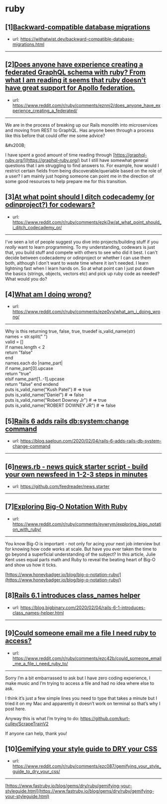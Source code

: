 # ruby
## [1][Backward-compatible database migrations](https://www.reddit.com/r/ruby/comments/ezjc6l/backwardcompatible_database_migrations/)
- url: https://withatwist.dev/backward-compatible-database-migrations.html
---

## [2][Does anyone have experience creating a federated GraphQL schema with ruby? From what I am reading it seems that ruby doesn't have great support for Apollo federation.](https://www.reddit.com/r/ruby/comments/eznnj2/does_anyone_have_experience_creating_a_federated/)
- url: https://www.reddit.com/r/ruby/comments/eznnj2/does_anyone_have_experience_creating_a_federated/
---
We are in the process of breaking up our Rails monolith into microservices and moving from REST to GraphQL. Has anyone been through a process like this before that could offer me some advice? 

&amp;#x200B;

I have spent a good amount of time reading through [https://graphql-ruby.org/](https://graphql-ruby.org/) but I still have somewhat general questions that I am struggling to find answers to. For example, how would I restrict certain fields from being discoverable/queriable based on the role of a user? I am mainly just hoping someone can point me in the direction of some good resources to help prepare me for this transition.
## [3][At what point should I ditch codecademy (or odinproject?) for codewars?](https://www.reddit.com/r/ruby/comments/ezkj3w/at_what_point_should_i_ditch_codecademy_or/)
- url: https://www.reddit.com/r/ruby/comments/ezkj3w/at_what_point_should_i_ditch_codecademy_or/
---
I've seen a lot of people suggest you dive into projects/building stuff if you *really* want to learn programming. To my understanding, codewars is just that, you build stuff and compete with others to see who did it best. I can't decide between codecademy or odinproject or whether I can use them both, although I don't want to waste time where it isn't needed. I learn lightning fast when I learn hands on. So at what point can I just put down the basics (strings, objects, vectors etc) and pick up ruby code as needed? What would you do?
## [4][What am I doing wrong?](https://www.reddit.com/r/ruby/comments/eze0vy/what_am_i_doing_wrong/)
- url: https://www.reddit.com/r/ruby/comments/eze0vy/what_am_i_doing_wrong/
---
 Why is this returning true, false, true, truedef is\_valid\_name(str)  
 names = str.split(" ")  
  valid = \[\]  
  if names.length &lt; 2  
return "false"  
  end  
names.each do |name\_part|  
if name\_part\[0\].upcase  
return "true"  
elsif name\_part\[1..-1\].upcase  
return "false"      end    endend  
puts is\_valid\_name("Kush Patel")       # =&gt; true  
puts is\_valid\_name("Daniel")           # =&gt; false  
puts is\_valid\_name("Robert Downey Jr") # =&gt; true  
puts is\_valid\_name("ROBERT DOWNEY JR") # =&gt; false
## [5][Rails 6 adds rails db:system:change command](https://www.reddit.com/r/ruby/comments/ez5gxl/rails_6_adds_rails_dbsystemchange_command/)
- url: https://blog.saeloun.com/2020/02/04/rails-6-adds-rails-db-system-change-command
---

## [6][news.rb - news quick starter script - build your own newsfeed in 1-2-3 steps in minutes](https://www.reddit.com/r/ruby/comments/ez6irg/newsrb_news_quick_starter_script_build_your_own/)
- url: https://github.com/feedreader/news.starter
---

## [7][Exploring Big-O Notation With Ruby](https://www.reddit.com/r/ruby/comments/eywrym/exploring_bigo_notation_with_ruby/)
- url: https://www.reddit.com/r/ruby/comments/eywrym/exploring_bigo_notation_with_ruby/
---
You know Big-O is important - not only for acing your next job interview but for knowing how code works at scale. But have you ever taken the time to go beyond a superficial understanding of the subject? In this article, Julie Kent uses equal parts math and Ruby to reveal the beating heart of Big-O and show us how it ticks.

[https://www.honeybadger.io/blog/big-o-notation-ruby/](https://www.honeybadger.io/blog/big-o-notation-ruby/)
## [8][Rails 6.1 introduces class_names helper](https://www.reddit.com/r/ruby/comments/ez3y6c/rails_61_introduces_class_names_helper/)
- url: https://blog.bigbinary.com/2020/02/04/rails-6-1-introduces-class_names-helper.html
---

## [9][Could someone email me a file I need ruby to access?](https://www.reddit.com/r/ruby/comments/ezc42b/could_someone_email_me_a_file_i_need_ruby_to/)
- url: https://www.reddit.com/r/ruby/comments/ezc42b/could_someone_email_me_a_file_i_need_ruby_to/
---
Sorry I’m a bit embarrassed to ask but I have zero coding experience, I make music and I’m trying to access a file and had no idea where else to ask. 

I think it’s just a few simple lines you need to type that takes a minute but I tried it on my Mac and apparently it doesn’t work on terminal so that’s why I post here. 

Anyway this is what I’m trying to do: https://github.com/kurt-culley/ScrapeTrainV2

If anyone can help, thank you!
## [10][Gemifying your style guide to DRY your CSS](https://www.reddit.com/r/ruby/comments/ezc087/gemifying_your_style_guide_to_dry_your_css/)
- url: https://www.reddit.com/r/ruby/comments/ezc087/gemifying_your_style_guide_to_dry_your_css/
---
[https://www.fastruby.io/blog/gems/dry/ruby/gemifying-your-styleguide.html](https://www.fastruby.io/blog/gems/dry/ruby/gemifying-your-styleguide.html)
